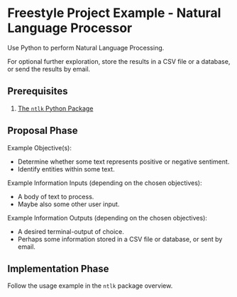 # Freestyle Project Example - Natural Language Processor

Use Python to perform Natural Language Processing.

For optional further exploration, store the results in a CSV file or a database, or send the results by email.

## Prerequisites

  1. [The `ntlk` Python Package](/notes/programming-languages/python/packages/nltk.md)

## Proposal Phase

Example Objective(s):

  + Determine whether some text represents positive or negative sentiment.
  + Identify entities within some text.

Example Information Inputs (depending on the chosen objectives):

  + A body of text to process.
  + Maybe also some other user input.

Example Information Outputs (depending on the chosen objectives):

  + A desired terminal-output of choice.
  + Perhaps some information stored in a CSV file or database, or sent by email.

## Implementation Phase

Follow the usage example in the `ntlk` package overview.
